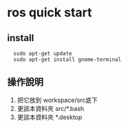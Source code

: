 # ros quick start

## install
```
  sudo apt-get update
  sudo apt-get install gnome-terminal
```

## 操作說明
1. 把它放到 workspace/src底下
1. 更該本資料夾 src/*.bash
1. 更該本資料夾 *.desktop
